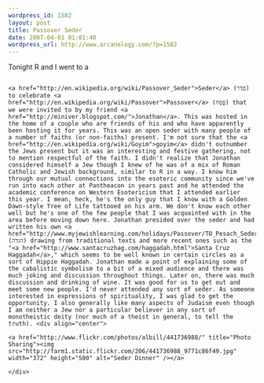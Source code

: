 ```yaml
--- 
wordpress_id: 1582
layout: post
title: Passover Seder
date: 2007-04-01 01:01:40
wordpress_url: http://www.arcanology.com/?p=1582
---
```

Tonight R and I went to a 
                                                                                                                                                                                                                                                                                                                                                                                                                                                                                                                                                                                                                                                                                                                                                                                                                                                        
                                                                                                                                                                                                                                                                                                                                                                                                                                                                                                                                                                                                                                                                                                                                                                                                                                                        <a href="http://en.wikipedia.org/wiki/Passover_Seder">Seder</a> (סֵדֶר) to celebrate <a href="http://en.wikipedia.org/wiki/Passover">Passover</a> (פֶּסַח) that we were invited to by my friend <a href="http://miniver.blogspot.com/">Jonathan</a>. This was hosted in the home of a couple who are friends of his and who have apparently been hosting it for years. This was an open seder with many people of a number of faiths (or non-faiths) present. I'm not sure that the <a href="http://en.wikipedia.org/wiki/Goyim">goyim</a> didn't outnumber the Jews present but it was an interesting and festive gathering, not to mention respectful of the faith. I didn't realize that Jonathan considered himself a Jew though I knew of he was of a mix of Roman Catholic and Jewish background, similar to R in a way. I know him through our mutual connections into the esoteric community since we've run into each other at Pantheacon in years past and he attended the academic conference on Western Esotericism that I attended earlier this year. I mean, heck, he's the only guy that I know with a Golden Dawn-style Tree of Life tattooed on his arm. We don't know each other well but he's one of the few people that I was acquainted with in the area before moving down here. Jonathan presided over the seder and had written his own <a href="http://www.myjewishlearning.com/holidays/Passover/TO_Pesach_Seder/Haggadah/New_Haggadot.htm">Haggadah</a> (הגדה) drawing from traditional texts and more recent ones such as the "<a href="http://www.santacruzhag.com/haggadah.html">Santa Cruz Haggadah</a>," which seems to be well known in certain circles as a sort of Hippie Haggadah. Jonathan made a point of explaining some of the cabalistic symbolism to a bit of a mixed audience and there was much joking and discussion throughout things. Later on, there was much discussion and drinking of wine. It was good for us to get out and meet some new people. I'd never attended any sort of seder. As someone interested in expressions of spirituality, I was glad to get the opportunity. I also generally like many aspects of Judaism even though I am neither a Jew nor a particular believer in any sort of monotheistic deity (nor much of a theist in general, to tell the truth). <div align="center">
                                                                                                                                                                                                                                                                                                                                                                                                                                                                                                                                                                                                                                                                                                                                                                                                                                                          <a href="http://www.flickr.com/photos/albill/441736988/" title="Photo Sharing"><img src="http://farm1.static.flickr.com/206/441736988_9771c86f49.jpg" width="372" height="500" alt="Seder Dinner" /></a>
                                                                                                                                                                                                                                                                                                                                                                                                                                                                                                                                                                                                                                                                                                                                                                                                                                                        </div>